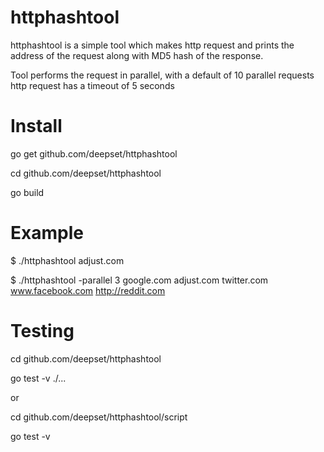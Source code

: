 # httphashtool
httphashtool is a simple tool which makes http request and prints the address of the request along with MD5 hash of the response.

Tool performs the request in parallel, with a default of 10 parallel requests
http request has a timeout of 5 seconds


# Install
go get github.com/deepset/httphashtool

cd github.com/deepset/httphashtool

go build


# Example
$ ./httphashtool adjust.com

$ ./httphashtool -parallel 3 google.com adjust.com twitter.com www.facebook.com http://reddit.com

# Testing
cd github.com/deepset/httphashtool

go test -v ./...
      
or
      
cd github.com/deepset/httphashtool/script

go test -v




